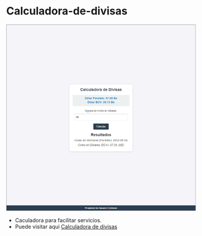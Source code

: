 ﻿# Calculadora-de-divisas
![cover](https://github.com/relly27/Calculadora-de-divisas/blob/main/cover.png?raw=true)
- Caculadora para facilitar servicios.
- Puede visitar aqui [Calculadora de divisas](https://calculadoradivisas.netlify.app/)
